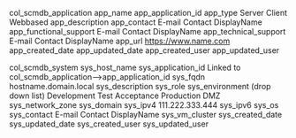 col_scmdb_application
    app_name
    app_application_id
    app_type
        Server
        Client
        Webbased
    app_description
    app_contact
        E-mail Contact DisplayName
    app_functional_support
        E-mail Contact DisplayName
    app_technical_support
        E-mail Contact DisplayName
    app_url
        https://www.name.com
    app_created_date
    app_updated_date
    app_created_user
    app_updated_user




col_scmdb_system
    sys_host_name
    sys_application_id
        Linked to col_scmdb_application-->app_application_id
    sys_fqdn
        hostname.domain.local
    sys_description
    sys_role
    sys_environment (drop down list)
        Development
        Test
        Acceptance
        Production
        DMZ
    sys_network_zone
    sys_domain
    sys_ipv4
        111.222.333.444
    sys_ipv6
    sys_os
    sys_contact
        E-mail Contact DisplayName
    sys_vm_cluster
    sys_created_date
    sys_updated_date
    sys_created_user
    sys_updated_user